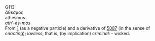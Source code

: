 <body>
  <p>G113<br>  ἄθεσμος  <br> athesmos  <br><i>ath‘-es-mos </i><br>From <a href="g0001.htm">1</a> (as a negative particle) and a derivative of <a href="g5087.htm">5087</a> (in the sense of <i>enacting</i>); <i>lawless</i>, that is, (by implication) <i>criminal:</i> - wicked.<br></p>
 </body>